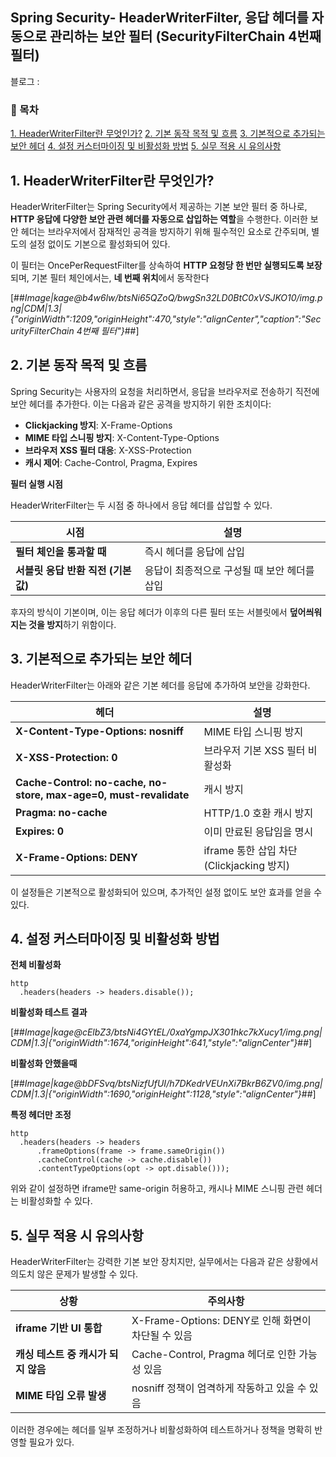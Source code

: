 ## Spring Security- HeaderWriterFilter, 응답 헤더를 자동으로 관리하는 보안 필터 (SecurityFilterChain 4번째 필터)
블로그 : 

### 📌 목차

[1\. HeaderWriterFilter란 무엇인가?](#what-is-headerwriterfilter) [2\. 기본 동작 목적 및 흐름](#how-headerwriterfilter-works) [3\. 기본적으로 추가되는 보안 헤더](#default-http-headers) [4\. 설정 커스터마이징 및 비활성화 방법](#customization) [5\. 실무 적용 시 유의사항](#practical-tips)

## 1\. HeaderWriterFilter란 무엇인가?

HeaderWriterFilter는 Spring Security에서 제공하는 기본 보안 필터 중 하나로, **HTTP 응답에 다양한 보안 관련 헤더를 자동으로 삽입하는 역할**을 수행한다. 이러한 보안 헤더는 브라우저에서 잠재적인 공격을 방지하기 위해 필수적인 요소로 간주되며, 별도의 설정 없이도 기본으로 활성화되어 있다.

이 필터는 OncePerRequestFilter를 상속하여 **HTTP 요청당 한 번만 실행되도록 보장**되며, 기본 필터 체인에서는, **네 번째 위치**에서 동작한다

[##_Image|kage@b4w6lw/btsNi65QZoQ/bwgSn32LD0BtC0xVSJKO10/img.png|CDM|1.3|{"originWidth":1209,"originHeight":470,"style":"alignCenter","caption":"SecurityFilterChain 4번째 필터"}_##]

## 2\. 기본 동작 목적 및 흐름

Spring Security는 사용자의 요청을 처리하면서, 응답을 브라우저로 전송하기 직전에 보안 헤더를 추가한다. 이는 다음과 같은 공격을 방지하기 위한 조치이다:

-   **Clickjacking 방지**: X-Frame-Options
-   **MIME 타입 스니핑 방지**: X-Content-Type-Options
-   **브라우저 XSS 필터 대응**: X-XSS-Protection
-   **캐시 제어**: Cache-Control, Pragma, Expires

**필터 실행 시점**

HeaderWriterFilter는 두 시점 중 하나에서 응답 헤더를 삽입할 수 있다.

| **시점** | **설명** |
| --- | --- |
| **필터 체인을 통과할 때** | 즉시 헤더를 응답에 삽입 |
| **서블릿 응답 반환 직전 (기본값)** | 응답이 최종적으로 구성될 때 보안 헤더를 삽입 |

후자의 방식이 기본이며, 이는 응답 헤더가 이후의 다른 필터 또는 서블릿에서 **덮어씌워지는 것을 방지**하기 위함이다.

## 3\. 기본적으로 추가되는 보안 헤더

HeaderWriterFilter는 아래와 같은 기본 헤더를 응답에 추가하여 보안을 강화한다.

| **헤더** | **설명** |
| --- | --- |
| **X-Content-Type-Options: nosniff** | MIME 타입 스니핑 방지 |
| **X-XSS-Protection: 0** | 브라우저 기본 XSS 필터 비활성화 |
| **Cache-Control: no-cache, no-store, max-age=0, must-revalidate** | 캐시 방지 |
| **Pragma: no-cache** | HTTP/1.0 호환 캐시 방지 |
| **Expires: 0** | 이미 만료된 응답임을 명시 |
| **X-Frame-Options: DENY** | iframe 통한 삽입 차단 (Clickjacking 방지) |

이 설정들은 기본적으로 활성화되어 있으며, 추가적인 설정 없이도 보안 효과를 얻을 수 있다.

## 4\. 설정 커스터마이징 및 비활성화 방법

**전체 비활성화**

```
http
  .headers(headers -> headers.disable());
```

**비활성화 테스트 결과**

[##_Image|kage@cElbZ3/btsNi4GYtEL/0xaYgmpJX301hkc7kXucy1/img.png|CDM|1.3|{"originWidth":1674,"originHeight":641,"style":"alignCenter"}_##]

**비활성화 안했을때**

[##_Image|kage@bDFSvq/btsNizfUfUI/h7DKedrVEUnXi7BkrB6ZV0/img.png|CDM|1.3|{"originWidth":1690,"originHeight":1128,"style":"alignCenter"}_##]

**특정 헤더만 조정**

```
http
  .headers(headers -> headers
      .frameOptions(frame -> frame.sameOrigin())
      .cacheControl(cache -> cache.disable())
      .contentTypeOptions(opt -> opt.disable()));
```

위와 같이 설정하면 iframe만 same-origin 허용하고, 캐시나 MIME 스니핑 관련 헤더는 비활성화할 수 있다.

## 5\. 실무 적용 시 유의사항

HeaderWriterFilter는 강력한 기본 보안 장치지만, 실무에서는 다음과 같은 상황에서 의도치 않은 문제가 발생할 수 있다.

| **상황** | **주의사항** |
| --- | --- |
| **iframe 기반 UI 통합** | X-Frame-Options: DENY로 인해 화면이 차단될 수 있음 |
| **캐싱 테스트 중 캐시가 되지 않음** | Cache-Control, Pragma 헤더로 인한 가능성 있음 |
| **MIME 타입 오류 발생** | nosniff 정책이 엄격하게 작동하고 있을 수 있음 |

이러한 경우에는 헤더를 일부 조정하거나 비활성화하여 테스트하거나 정책을 명확히 반영할 필요가 있다.